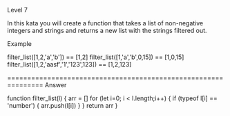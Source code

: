 Level 7

In this kata you will create a function that takes a list of non-negative integers and strings and returns a new list with the strings filtered out.

Example

filter_list([1,2,'a','b']) == [1,2]
filter_list([1,'a','b',0,15]) == [1,0,15]
filter_list([1,2,'aasf','1','123',123]) == [1,2,123]

=============================================================== Answer

function filter_list(l) {
 arr = []
 for (let i=0; i < l.length;i++) {
  if (typeof l[i] == 'number') {
   arr.push(l[i])
   }
  } return arr
}
